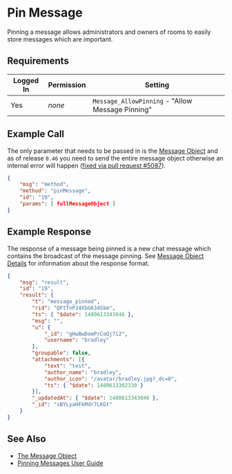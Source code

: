 # Pin Message
Pinning a message allows administrators and owners of rooms to easily store messages which are important.

## Requirements
| Logged In | Permission | Setting |
| --- | --- | --- |
| Yes | _none_ | `Message_AllowPinning` - "Allow Message Pinning" |

## Example Call
The only parameter that needs to be passed in is the [Message Object][1] and as of release `0.46` you need to send the entire message object otherwise an internal error will happen ([fixed via pull request #5087](https://github.com/RocketChat/Rocket.Chat/pull/5087)).
```json
{
    "msg": "method",
    "method": "pinMessage",
    "id": "19",
    "params": [ fullMessageObject ]
}
```

## Example Response
The response of a message being pinned is a new chat message which contains the broadcast of the message pinning. See [Message Object Details][1] for information about the response format.
```json
{
    "msg": "result",
    "id": "19",
    "result": {
        "t": "message_pinned",
        "rid": "QFtTnPJ4XbG634Skm",
        "ts": { "$date": 1480613343046 },
        "msg": "",
        "u": {
            "_id": "gHwBwDomPrCoQj7i2",
            "username": "bradley"
        },
        "groupable": false,
        "attachments": [{
            "text": "test",
            "author_name": "bradley",
            "author_icon": "/avatar/bradley.jpg?_dc=0",
            "ts": { "$date": 1480613302330 }
        }],
        "_updatedAt": { "$date": 1480613343046 },
        "_id": "sBYLyaHFkMdr7LKGt"
    }
}
```

## See Also
* [The Message Object][1]
* [Pinning Messages User Guide][2]

[1]:../../the-message-object
[2]:/../../../../../user-guides/messaging/
